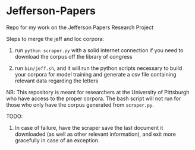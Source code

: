 # Jefferson-Papers
Repo for my work on the Jefferson Papers Research Project

Steps to merge the jeff and loc corpora:

1. run `python scraper.py` with a solid internet connection if you need to download the corpus off the library of congress

2. run `bin/jeff.sh`, and it will run the python scripts necessary to build your corpora for model training and generate a csv file containing relevant data regarding the letters

NB: This repository is meant for researchers at the University of Pittsburgh who have access to the proper corpora. The bash script will not run for those who only have the corpus generated from `scraper.py`.


TODO:

1. In case of failure, have the scraper save the last document it downloaded (as well as other relevant information), and exit more gracefully in case of an exception.

